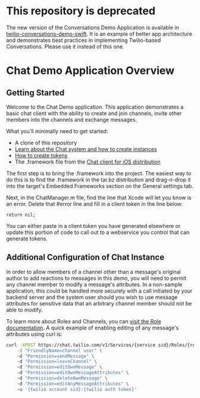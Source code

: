# This repository is deprecated

The new version of the Conversations Demo Application is available in [twilio-conversations-demo-swift](https://github.com/twilio/twilio-conversations-demo-swift). It is an example of better app architecture and demonstrates best practices in implementing Twilio-based Conversations. Please use it instead of this one.

# Chat Demo Application Overview

## Getting Started

Welcome to the Chat Demo application.  This application demonstrates a basic chat client with the ability to create and join channels, invite other members into the channels and exchange messages.

What you'll minimally need to get started:

- A clone of this repository
- [Learn about the Chat system and how to create instances](https://www.twilio.com/docs/api/chat/guides/chat-fundamentals)
- [How to create tokens](https://www.twilio.com/docs/api/chat/guides/create-tokens)
- The .framework file from the [Chat client for iOS distribution](https://www.twilio.com/docs/api/chat/sdks)

The first step is to bring the .framework into the project.  The easiest way to do this is to find the .framework in the tar.bz distribution and drag-n-drop it into the target's Embedded Frameworks section on the General settings tab.

Next, in the ChatManager.m file, find the line that Xcode will let you know is an error.  Delete that #error line and fill in a client token in the line below:

```objc
return nil;
```

You can either paste in a client token you have generated elsewhere or update this portion of code to call out to a webservice you control that can generate tokens.

## Additional Configuration of Chat Instance

In order to allow members of a channel other than a message's original author to add reactions to messages in this demo, you will need to permit any channel member to modify a message's attributes.  In a non-sample application, this could be handled more securely with a call initiated by your backend server and the system user should you wish to use message attributes for sensitive data that an arbitrary channel member should not be able to modify.

To learn more about Roles and Channels, you can [visit the Role documentation](https://www.twilio.com/docs/api/chat/rest/roles#action-update).  A quick example of enabling editing of any message's attributes using curl is:

```sh
curl -XPOST https://chat.twilio.com/v1/Services/{service sid}/Roles/{role sid} \
    -d "FriendlyName=channel user" \ 
    -d "Permission=sendMessage" \ 
    -d "Permission=leaveChannel" \ 
    -d "Permission=editOwnMessage" \ 
    -d "Permission=editOwnMessageAttributes" \ 
    -d "Permission=deleteOwnMessage" \ 
    -d "Permission=editAnyMessageAttributes" \ 
    -u '{twilio account sid}:{twilio auth token}'
```
